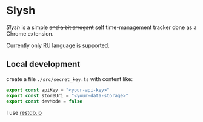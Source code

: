 # Slysh

_Slysh_ is a simple ~~and a bit arrogant~~ self time-management tracker done as a Chrome extension.

Currently only RU language is supported.

## Local development

create a file `./src/secret_key.ts` with content like:

```js
export const apiKey = "<your-api-key>"
export const storeUri = "<your-data-storage>"
export const devMode = false
```

I use [restdb.io](https://restdb.io/)
